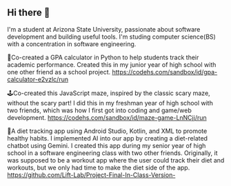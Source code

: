 ## Hi there 👋
I'm a student at Arizona State University, passionate about software development and building useful tools. I'm studing computer science(BS) with a concentration in software engineering.

🧮Co-created a GPA calculator in Python to help students track their academic performance. Created this in my junior year of high school with one other friend as a school project.
https://codehs.com/sandbox/id/gpa-calculator-e2vzlc/run

🕹️Co-created this JavaScript maze, inspired by the classic scary maze, without the scary part! I did this in my freshman year of high school with two friends, which was how I first got into coding and game/web development.
https://codehs.com/sandbox/id/maze-game-LnNCjj/run

🥗A diet tracking app using Android Studio, Kotlin, and XML to promote healthy habits.
I implemented AI into our app by creating a diet-related chatbot using Gemini. I created this app during my senior year of high school in a software engineering class with two other friends. Originally, it was supposed to be a workout app where the user could track their diet and workouts, but we only had time to make the diet side of the app.
https://github.com/Lift-Lab/Project-Final-In-Class-Version-

<!--
**NathanCzesak/NathanCzesak** is a ✨ _special_ ✨ repository because its `README.md` (this file) appears on your GitHub profile.

Here are some ideas to get you started:

- 🔭 I’m currently working on ...
- 🌱 I’m currently learning ...
- 👯 I’m looking to collaborate on ...
- 🤔 I’m looking for help with ...
- 💬 Ask me about ...
- 📫 How to reach me: ...
- 😄 Pronouns: ...
- ⚡ Fun fact: ...
-->
